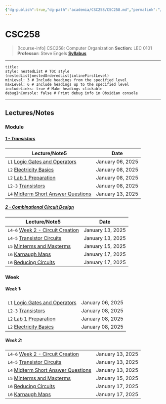 ```yaml
---
{"dg-publish":true,"dg-path":"academia/CSC258/CSC258.md","permalink":"/academia/csc-258/csc-258/","tags":["course-page","cs","university"],"created":"2024-06-22T19:06:17.000-04:00","updated":"2025-01-10T11:15:56.275-05:00"}
---
```



# CSC258

> [!course-info] <span><span>CSC258: Computer Organization</span></span>
> **Section:** LEC 0101
> **Professor:** Steve Engels
> **[Syllabus](https://q.utoronto.ca/courses/379878/pages/course-information-sheet?module_item_id=6335088)**

---

```table-of-contents
title:
style: nestedList # TOC style (nestedList|nestedOrderedList|inlineFirstLevel)
minLevel: 3 # Include headings from the specified level
maxLevel: 6 # Include headings up to the specified level
includeLinks: true # Make headings clickable
debugInConsole: false # Print debug info in Obsidian console
```

---

## Lectures/Notes

### Module

<h5><span><a data-tooltip-position="top" aria-label="100 Academia/CSC258/1 Transistors/1 - Transistors.md" data-href="100 Academia/CSC258/1 Transistors/1 - Transistors.md" href="100 Academia/CSC258/1 Transistors/1 - Transistors.md" class="internal-link" target="_blank" rel="noopener nofollow">1 - Transistors</a></span></h5><div><table class="dataview table-view-table"><thead class="table-view-thead"><tr class="table-view-tr-header"><th class="table-view-th"><span>Lecture/Note</span><span class="dataview small-text">5</span></th><th class="table-view-th"><span>Date</span></th></tr></thead><tbody class="table-view-tbody"><tr><td><span><code>L1</code> <a data-tooltip-position="top" aria-label="100 Academia/CSC258/1 Transistors/Logic Gates and Operators.md" data-href="100 Academia/CSC258/1 Transistors/Logic Gates and Operators.md" href="100 Academia/CSC258/1 Transistors/Logic Gates and Operators.md" class="internal-link" target="_blank" rel="noopener nofollow">Logic Gates and Operators</a></span></td><td>January 06, 2025</td></tr><tr><td><span><code>L2</code> <a data-tooltip-position="top" aria-label="100 Academia/CSC258/1 Transistors/Electricity Basics.md" data-href="100 Academia/CSC258/1 Transistors/Electricity Basics.md" href="100 Academia/CSC258/1 Transistors/Electricity Basics.md" class="internal-link" target="_blank" rel="noopener nofollow">Electricity Basics</a></span></td><td>January 08, 2025</td></tr><tr><td><span><code>L2</code> <a data-tooltip-position="top" aria-label="100 Academia/CSC258/1 Transistors/Lab 1 Preparation.md" data-href="100 Academia/CSC258/1 Transistors/Lab 1 Preparation.md" href="100 Academia/CSC258/1 Transistors/Lab 1 Preparation.md" class="internal-link" target="_blank" rel="noopener nofollow">Lab 1 Preparation</a></span></td><td>January 08, 2025</td></tr><tr><td><span><code>L2-3</code> <a data-tooltip-position="top" aria-label="100 Academia/CSC258/1 Transistors/Transistors.md" data-href="100 Academia/CSC258/1 Transistors/Transistors.md" href="100 Academia/CSC258/1 Transistors/Transistors.md" class="internal-link" target="_blank" rel="noopener nofollow">Transistors</a></span></td><td>January 08, 2025</td></tr><tr><td><span><code>L4</code> <a data-tooltip-position="top" aria-label="100 Academia/CSC258/1 Transistors/Midterm Short Answer Questions.md" data-href="100 Academia/CSC258/1 Transistors/Midterm Short Answer Questions.md" href="100 Academia/CSC258/1 Transistors/Midterm Short Answer Questions.md" class="internal-link" target="_blank" rel="noopener nofollow">Midterm Short Answer Questions</a></span></td><td>January 13, 2025</td></tr></tbody></table></div><h5><span><a data-tooltip-position="top" aria-label="100 Academia/CSC258/2 Combinational Circuit Creation/2 - Combinational Circuit Design.md" data-href="100 Academia/CSC258/2 Combinational Circuit Creation/2 - Combinational Circuit Design.md" href="100 Academia/CSC258/2 Combinational Circuit Creation/2 - Combinational Circuit Design.md" class="internal-link" target="_blank" rel="noopener nofollow">2 - Combinational Circuit Design</a></span></h5><div><table class="dataview table-view-table"><thead class="table-view-thead"><tr class="table-view-tr-header"><th class="table-view-th"><span>Lecture/Note</span><span class="dataview small-text">5</span></th><th class="table-view-th"><span>Date</span></th></tr></thead><tbody class="table-view-tbody"><tr><td><span><code>L4-6</code> <a data-tooltip-position="top" aria-label="100 Academia/CSC258/2 Combinational Circuit Creation/Week 2 - Circuit Creation.md" data-href="100 Academia/CSC258/2 Combinational Circuit Creation/Week 2 - Circuit Creation.md" href="100 Academia/CSC258/2 Combinational Circuit Creation/Week 2 - Circuit Creation.md" class="internal-link" target="_blank" rel="noopener nofollow">Week 2 - Circuit Creation</a></span></td><td>January 13, 2025</td></tr><tr><td><span><code>L4-5</code> <a data-tooltip-position="top" aria-label="100 Academia/CSC258/2 Combinational Circuit Creation/Transistor Circuits.md" data-href="100 Academia/CSC258/2 Combinational Circuit Creation/Transistor Circuits.md" href="100 Academia/CSC258/2 Combinational Circuit Creation/Transistor Circuits.md" class="internal-link" target="_blank" rel="noopener nofollow">Transistor Circuits</a></span></td><td>January 13, 2025</td></tr><tr><td><span><code>L5</code> <a data-tooltip-position="top" aria-label="100 Academia/CSC258/2 Combinational Circuit Creation/Minterms and Maxterms.md" data-href="100 Academia/CSC258/2 Combinational Circuit Creation/Minterms and Maxterms.md" href="100 Academia/CSC258/2 Combinational Circuit Creation/Minterms and Maxterms.md" class="internal-link" target="_blank" rel="noopener nofollow">Minterms and Maxterms</a></span></td><td>January 15, 2025</td></tr><tr><td><span><code>L6</code> <a data-tooltip-position="top" aria-label="100 Academia/CSC258/2 Combinational Circuit Creation/Karnaugh Maps.md" data-href="100 Academia/CSC258/2 Combinational Circuit Creation/Karnaugh Maps.md" href="100 Academia/CSC258/2 Combinational Circuit Creation/Karnaugh Maps.md" class="internal-link" target="_blank" rel="noopener nofollow">Karnaugh Maps</a></span></td><td>January 17, 2025</td></tr><tr><td><span><code>L6</code> <a data-tooltip-position="top" aria-label="100 Academia/CSC258/2 Combinational Circuit Creation/Reducing Circuits.md" data-href="100 Academia/CSC258/2 Combinational Circuit Creation/Reducing Circuits.md" href="100 Academia/CSC258/2 Combinational Circuit Creation/Reducing Circuits.md" class="internal-link" target="_blank" rel="noopener nofollow">Reducing Circuits</a></span></td><td>January 17, 2025</td></tr></tbody></table></div>

### Week

<h5><span>Week 1:</span></h5><div><table class="dataview table-view-table"><thead class="table-view-thead"><tr class="table-view-tr-header"></tr></thead><tbody class="table-view-tbody"><tr><td><span><code>L1</code> <a data-tooltip-position="top" aria-label="100 Academia/CSC258/1 Transistors/Logic Gates and Operators.md" data-href="100 Academia/CSC258/1 Transistors/Logic Gates and Operators.md" href="100 Academia/CSC258/1 Transistors/Logic Gates and Operators.md" class="internal-link" target="_blank" rel="noopener nofollow">Logic Gates and Operators</a></span></td><td>January 06, 2025</td></tr><tr><td><span><code>L2-3</code> <a data-tooltip-position="top" aria-label="100 Academia/CSC258/1 Transistors/Transistors.md" data-href="100 Academia/CSC258/1 Transistors/Transistors.md" href="100 Academia/CSC258/1 Transistors/Transistors.md" class="internal-link" target="_blank" rel="noopener nofollow">Transistors</a></span></td><td>January 08, 2025</td></tr><tr><td><span><code>L2</code> <a data-tooltip-position="top" aria-label="100 Academia/CSC258/1 Transistors/Lab 1 Preparation.md" data-href="100 Academia/CSC258/1 Transistors/Lab 1 Preparation.md" href="100 Academia/CSC258/1 Transistors/Lab 1 Preparation.md" class="internal-link" target="_blank" rel="noopener nofollow">Lab 1 Preparation</a></span></td><td>January 08, 2025</td></tr><tr><td><span><code>L2</code> <a data-tooltip-position="top" aria-label="100 Academia/CSC258/1 Transistors/Electricity Basics.md" data-href="100 Academia/CSC258/1 Transistors/Electricity Basics.md" href="100 Academia/CSC258/1 Transistors/Electricity Basics.md" class="internal-link" target="_blank" rel="noopener nofollow">Electricity Basics</a></span></td><td>January 08, 2025</td></tr></tbody></table></div><h5><span>Week 2:</span></h5><div><table class="dataview table-view-table"><thead class="table-view-thead"><tr class="table-view-tr-header"></tr></thead><tbody class="table-view-tbody"><tr><td><span><code>L4-6</code> <a data-tooltip-position="top" aria-label="100 Academia/CSC258/2 Combinational Circuit Creation/Week 2 - Circuit Creation.md" data-href="100 Academia/CSC258/2 Combinational Circuit Creation/Week 2 - Circuit Creation.md" href="100 Academia/CSC258/2 Combinational Circuit Creation/Week 2 - Circuit Creation.md" class="internal-link" target="_blank" rel="noopener nofollow">Week 2 - Circuit Creation</a></span></td><td>January 13, 2025</td></tr><tr><td><span><code>L4-5</code> <a data-tooltip-position="top" aria-label="100 Academia/CSC258/2 Combinational Circuit Creation/Transistor Circuits.md" data-href="100 Academia/CSC258/2 Combinational Circuit Creation/Transistor Circuits.md" href="100 Academia/CSC258/2 Combinational Circuit Creation/Transistor Circuits.md" class="internal-link" target="_blank" rel="noopener nofollow">Transistor Circuits</a></span></td><td>January 13, 2025</td></tr><tr><td><span><code>L4</code> <a data-tooltip-position="top" aria-label="100 Academia/CSC258/1 Transistors/Midterm Short Answer Questions.md" data-href="100 Academia/CSC258/1 Transistors/Midterm Short Answer Questions.md" href="100 Academia/CSC258/1 Transistors/Midterm Short Answer Questions.md" class="internal-link" target="_blank" rel="noopener nofollow">Midterm Short Answer Questions</a></span></td><td>January 13, 2025</td></tr><tr><td><span><code>L5</code> <a data-tooltip-position="top" aria-label="100 Academia/CSC258/2 Combinational Circuit Creation/Minterms and Maxterms.md" data-href="100 Academia/CSC258/2 Combinational Circuit Creation/Minterms and Maxterms.md" href="100 Academia/CSC258/2 Combinational Circuit Creation/Minterms and Maxterms.md" class="internal-link" target="_blank" rel="noopener nofollow">Minterms and Maxterms</a></span></td><td>January 15, 2025</td></tr><tr><td><span><code>L6</code> <a data-tooltip-position="top" aria-label="100 Academia/CSC258/2 Combinational Circuit Creation/Reducing Circuits.md" data-href="100 Academia/CSC258/2 Combinational Circuit Creation/Reducing Circuits.md" href="100 Academia/CSC258/2 Combinational Circuit Creation/Reducing Circuits.md" class="internal-link" target="_blank" rel="noopener nofollow">Reducing Circuits</a></span></td><td>January 17, 2025</td></tr><tr><td><span><code>L6</code> <a data-tooltip-position="top" aria-label="100 Academia/CSC258/2 Combinational Circuit Creation/Karnaugh Maps.md" data-href="100 Academia/CSC258/2 Combinational Circuit Creation/Karnaugh Maps.md" href="100 Academia/CSC258/2 Combinational Circuit Creation/Karnaugh Maps.md" class="internal-link" target="_blank" rel="noopener nofollow">Karnaugh Maps</a></span></td><td>January 17, 2025</td></tr></tbody></table></div>

